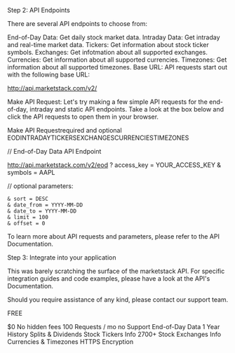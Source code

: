 Step 2: API Endpoints

There are several API endpoints to choose from:

End-of-Day Data: Get daily stock market data.
Intraday Data: Get intraday and real-time market data.
Tickers: Get information about stock ticker symbols.
Exchanges: Get infotmation about all supported exchanges.
Currencies: Get information about all supported currencies.
Timezones: Get information about all supported timezones.
Base URL: API requests start out with the following base URL:

http://api.marketstack.com/v2/


Make API Request: Let's try making a few simple API requests for the end-of-day, intraday and static API endpoints. Take a look at the box below and click the API requests to open them in your browser.

Make API Requestrequired and optional
EODINTRADAYTICKERSEXCHANGESCURRENCIESTIMEZONES

// End-of-Day Data API Endpoint

http://api.marketstack.com/v2/eod
    ? access_key = YOUR_ACCESS_KEY
    & symbols = AAPL
    
// optional parameters: 

    & sort = DESC
    & date_from = YYYY-MM-DD
    & date_to = YYYY-MM-DD
    & limit = 100
    & offset = 0
    

To learn more about API requests and parameters, please refer to the API Documentation.

Step 3: Integrate into your application

This was barely scratching the surface of the marketstack API. For specific integration guides and code examples, please have a look at the API's Documentation.

Should you require assistance of any kind, please contact our support team.



FREE

$0
No hidden fees
100 Requests / mo
no Support
End-of-Day Data
1 Year History
Splits & Dividends
Stock Tickers Info
2700+ Stock Exchanges Info
Currencies & Timezones
HTTPS Encryption